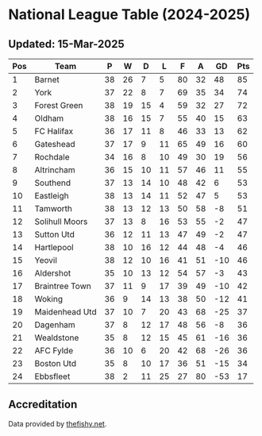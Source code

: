 # National League Table (2024-2025)
## Updated: 15-Mar-2025

| Pos | Team | P | W | D | L | F | A | GD | Pts |
| --- | --- | --- | --- | --- | --- | --- | --- | --- | --- |
| 1 | Barnet | 38 | 26 | 7 | 5 | 80 | 32 | 48 | 85 |
| 2 | York | 37 | 22 | 8 | 7 | 69 | 35 | 34 | 74 |
| 3 | Forest Green | 38 | 19 | 15 | 4 | 59 | 32 | 27 | 72 |
| 4 | Oldham | 38 | 16 | 15 | 7 | 55 | 40 | 15 | 63 |
| 5 | FC Halifax | 36 | 17 | 11 | 8 | 46 | 33 | 13 | 62 |
| 6 | Gateshead | 37 | 17 | 9 | 11 | 65 | 49 | 16 | 60 |
| 7 | Rochdale | 34 | 16 | 8 | 10 | 49 | 30 | 19 | 56 |
| 8 | Altrincham | 36 | 15 | 10 | 11 | 57 | 46 | 11 | 55 |
| 9 | Southend | 37 | 13 | 14 | 10 | 48 | 42 | 6 | 53 |
| 10 | Eastleigh | 38 | 13 | 14 | 11 | 52 | 47 | 5 | 53 |
| 11 | Tamworth | 38 | 13 | 12 | 13 | 50 | 58 | -8 | 51 |
| 12 | Solihull Moors | 37 | 13 | 8 | 16 | 53 | 55 | -2 | 47 |
| 13 | Sutton Utd | 36 | 12 | 11 | 13 | 47 | 49 | -2 | 47 |
| 14 | Hartlepool | 38 | 10 | 16 | 12 | 44 | 48 | -4 | 46 |
| 15 | Yeovil | 38 | 12 | 10 | 16 | 41 | 51 | -10 | 46 |
| 16 | Aldershot | 35 | 10 | 13 | 12 | 54 | 57 | -3 | 43 |
| 17 | Braintree Town | 37 | 11 | 9 | 17 | 39 | 49 | -10 | 42 |
| 18 | Woking | 36 | 9 | 14 | 13 | 38 | 50 | -12 | 41 |
| 19 | Maidenhead Utd | 37 | 10 | 7 | 20 | 43 | 68 | -25 | 37 |
| 20 | Dagenham | 37 | 8 | 12 | 17 | 48 | 56 | -8 | 36 |
| 21 | Wealdstone | 35 | 8 | 12 | 15 | 45 | 61 | -16 | 36 |
| 22 | AFC Fylde | 36 | 10 | 6 | 20 | 42 | 68 | -26 | 36 |
| 23 | Boston Utd | 35 | 8 | 10 | 17 | 36 | 51 | -15 | 34 |
| 24 | Ebbsfleet | 38 | 2 | 11 | 25 | 27 | 80 | -53 | 17 |

## Accreditation 

Data provided by [thefishy.net](https://www.thefishy.net/).